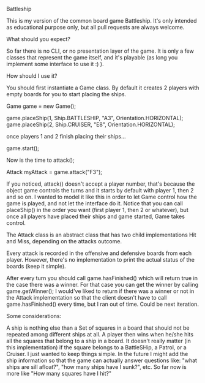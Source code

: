 Battleship

This is my version of the common board game Battleship. It's only intended as educational purpose only, but all pull requests
are always welcome.

What should you expect?

So far there is no CLI, or no presentation layer of the game. It is only a few classes that represent the game itself, and it's playable (as long you implement some interface to use it :) ).

How should I use it?

You should first instantiate a Game class. By default it creates 2 players with empty boards for you to start placing the ships.

Game game = new Game();

game.placeShip(1, Ship.BATTLESHIP, "A3", Orientation.HORIZONTAL);
game.placeShip(2, Ship.CRUISER, "E8", Orientation.HORIZONTAL);

once players 1 and 2 finish placing their ships...

game.start();

Now is the time to attack();

Attack myAttack = game.attack("F3");

If you noticed, attack() doesn't accept a player number, that's because the object game controls the turns and it starts
by default with player 1, then 2 and so on. I wanted to model it like this in order to let Game control how the game is played, and not let the interface do it.
Notice that you can call placeShip() in the order you want (first player 1, then 2 or whatever), but once all players have placed their ships and game started, Game
takes control.

The Attack class is an abstract class that has two child implementations Hit and Miss, depending on the attacks outcome.

Every attack is recorded in the offensive and defensive boards from each player. However, there's no implementation to print the actual status of the boards (keep it simple).

After every turn you should call game.hasFinished() which will return true in the case there was a winner. For that case
you can get the winner by calling game.getWinner(); I would've liked to return if there was a winner or not in the Attack implementation so that the client doesn't
have to call game.hasFinished() every time, but I ran out of time. Could be next iteration.



Some considerations:

A ship is nothing else than a Set of squares in a board that should not be repeated among different ships at all. A player
then wins when he/she hits all the squares that belong to a ship in a board. It doesn't really matter (in this implementation) if the square belongs to
a BattleSHip, a Patrol, or a Cruiser. I just wanted to keep things simple. In the future I might add the ship information so
that the game can actually answer questions like: "what ships are sill afloat?", "how many ships have I sunk?", etc. So far now is more like
"How many squares have I hit?"